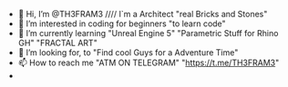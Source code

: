 - 👋 Hi, I’m @TH3FRAM3 //// I`m a Architect "real Bricks and Stones"
- 👀 I’m interested in coding for beginners "to learn code"
- 🌱 I’m currently learning "Unreal Engine 5" "Parametric Stuff for Rhino GH" "FRACTAL ART"
- 💞️ I’m looking for, to "Find cool Guys for a Adventure Time"
- 📫 How to reach me "ATM ON TELEGRAM" "https://t.me/TH3FRAM3"
- 

<!---
TH3FRAM3/TH3FRAM3 is a ✨ special ✨ repository because its `README.md` (this file) appears on your GitHub profile.
You can click the Preview link to take a look at your changes.
--->
